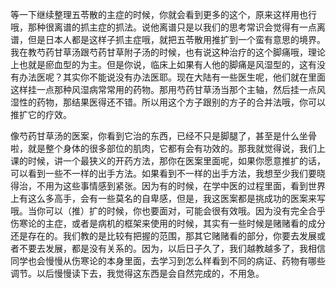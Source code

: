 等一下继续整理五苓散的主症的时候，你就会看到更多的这个，原来这样用也行哦，那种很离谱的抓主症的抓法。说他离谱只是以我们的思考常识会觉得有一点离谱，但是日本人都是这样子抓主症哦，就把五苓散用推扩到一个蛮有意思的境界。我在教芍药甘草汤跟芍药甘草附子汤的时候，也有说这种治疗的这个脚痛哦，理论上也就是瘀血型的为主。但是你说，临床上如果有人他的脚痛是风湿型的，这有没有办法医呢？其实你不能说没有办法医耶。现在大陆有一些医生呢，他们就在里面这样挂一点那种风湿病常常用的药物。那用芍药甘草汤当那个主轴，然后挂一点风湿性的药物，那结果医得还不错。所以用这个方子跟别的方子的合并法哦，你可以推扩它的疗效。

像芍药甘草汤的医案，你看到它治的东西，已经不只是脚腿了，甚至是什么坐骨啦，就是整个身体的很多部位的肌肉，它都有会有功效的。那我就觉得说，我们上课的时候，讲一个最狭义的开药方法，那你在医案里面呢，如果你愿意推扩的话，可以看到一些不一样的出手方法。如果看到不一样的出手方法，我想至少我们要晓得治，不用为这些事情感到紧张。因为有的时候，在学中医的过程里面，看到世界上有这么多高手，会有一些莫名的自卑感，但是，我这医案都是挑成功的医案来写哦。当你可以（推）扩的时候，你也要面对，可能会很有效哦。因为没有完全合乎伤寒论的主症，或者是病机的框架来使用的时候，其实有一些时候是赌赌看的成分还是存在的。我们教的是比较有把握的范围，那其它赌赌看的部分，你要去发展或者不要去发展，都是没有关系的。因为，以后日子久了，我们越教越多了，我相信同学也会慢慢从伤寒论的本身里面，去学习到怎么样看到不同的病证、药物有哪些调节。以后慢慢读下去，我觉得这东西是会自然完成的，不用急。
